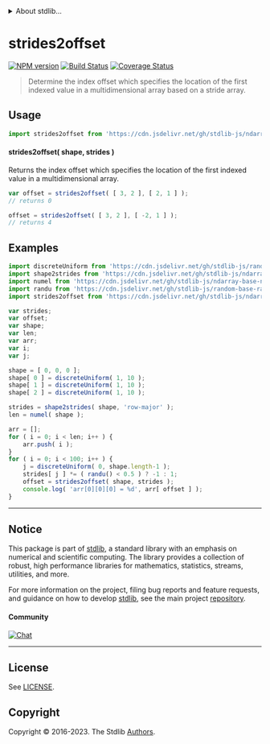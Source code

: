 <!--

@license Apache-2.0

Copyright (c) 2018 The Stdlib Authors.

Licensed under the Apache License, Version 2.0 (the "License");
you may not use this file except in compliance with the License.
You may obtain a copy of the License at

   http://www.apache.org/licenses/LICENSE-2.0

Unless required by applicable law or agreed to in writing, software
distributed under the License is distributed on an "AS IS" BASIS,
WITHOUT WARRANTIES OR CONDITIONS OF ANY KIND, either express or implied.
See the License for the specific language governing permissions and
limitations under the License.

-->


<details>
  <summary>
    About stdlib...
  </summary>
  <p>We believe in a future in which the web is a preferred environment for numerical computation. To help realize this future, we've built stdlib. stdlib is a standard library, with an emphasis on numerical and scientific computation, written in JavaScript (and C) for execution in browsers and in Node.js.</p>
  <p>The library is fully decomposable, being architected in such a way that you can swap out and mix and match APIs and functionality to cater to your exact preferences and use cases.</p>
  <p>When you use stdlib, you can be absolutely certain that you are using the most thorough, rigorous, well-written, studied, documented, tested, measured, and high-quality code out there.</p>
  <p>To join us in bringing numerical computing to the web, get started by checking us out on <a href="https://github.com/stdlib-js/stdlib">GitHub</a>, and please consider <a href="https://opencollective.com/stdlib">financially supporting stdlib</a>. We greatly appreciate your continued support!</p>
</details>

# strides2offset

[![NPM version][npm-image]][npm-url] [![Build Status][test-image]][test-url] [![Coverage Status][coverage-image]][coverage-url] <!-- [![dependencies][dependencies-image]][dependencies-url] -->

> Determine the index offset which specifies the location of the first indexed value in a multidimensional array based on a stride array.

<!-- Section to include introductory text. Make sure to keep an empty line after the intro `section` element and another before the `/section` close. -->

<section class="intro">

</section>

<!-- /.intro -->

<!-- Package usage documentation. -->



<section class="usage">

## Usage

```javascript
import strides2offset from 'https://cdn.jsdelivr.net/gh/stdlib-js/ndarray-base-strides2offset@deno/mod.js';
```

#### strides2offset( shape, strides )

Returns the index offset which specifies the location of the first indexed value in a multidimensional array.

```javascript
var offset = strides2offset( [ 3, 2 ], [ 2, 1 ] );
// returns 0

offset = strides2offset( [ 3, 2 ], [ -2, 1 ] );
// returns 4
```

</section>

<!-- /.usage -->

<!-- Package usage notes. Make sure to keep an empty line after the `section` element and another before the `/section` close. -->

<section class="notes">

</section>

<!-- /.notes -->

<!-- Package usage examples. -->

<section class="examples">

## Examples

<!-- eslint no-undef: "error" -->

```javascript
import discreteUniform from 'https://cdn.jsdelivr.net/gh/stdlib-js/random-base-discrete-uniform@deno/mod.js';
import shape2strides from 'https://cdn.jsdelivr.net/gh/stdlib-js/ndarray-base-shape2strides@deno/mod.js';
import numel from 'https://cdn.jsdelivr.net/gh/stdlib-js/ndarray-base-numel@deno/mod.js';
import randu from 'https://cdn.jsdelivr.net/gh/stdlib-js/random-base-randu@deno/mod.js';
import strides2offset from 'https://cdn.jsdelivr.net/gh/stdlib-js/ndarray-base-strides2offset@deno/mod.js';

var strides;
var offset;
var shape;
var len;
var arr;
var i;
var j;

shape = [ 0, 0, 0 ];
shape[ 0 ] = discreteUniform( 1, 10 );
shape[ 1 ] = discreteUniform( 1, 10 );
shape[ 2 ] = discreteUniform( 1, 10 );

strides = shape2strides( shape, 'row-major' );
len = numel( shape );

arr = [];
for ( i = 0; i < len; i++ ) {
    arr.push( i );
}
for ( i = 0; i < 100; i++ ) {
    j = discreteUniform( 0, shape.length-1 );
    strides[ j ] *= ( randu() < 0.5 ) ? -1 : 1;
    offset = strides2offset( shape, strides );
    console.log( 'arr[0][0][0] = %d', arr[ offset ] );
}
```

</section>

<!-- /.examples -->

<!-- Section to include cited references. If references are included, add a horizontal rule *before* the section. Make sure to keep an empty line after the `section` element and another before the `/section` close. -->

<section class="references">

</section>

<!-- /.references -->

<!-- Section for related `stdlib` packages. Do not manually edit this section, as it is automatically populated. -->

<section class="related">

</section>

<!-- /.related -->

<!-- Section for all links. Make sure to keep an empty line after the `section` element and another before the `/section` close. -->


<section class="main-repo" >

* * *

## Notice

This package is part of [stdlib][stdlib], a standard library with an emphasis on numerical and scientific computing. The library provides a collection of robust, high performance libraries for mathematics, statistics, streams, utilities, and more.

For more information on the project, filing bug reports and feature requests, and guidance on how to develop [stdlib][stdlib], see the main project [repository][stdlib].

#### Community

[![Chat][chat-image]][chat-url]

---

## License

See [LICENSE][stdlib-license].


## Copyright

Copyright &copy; 2016-2023. The Stdlib [Authors][stdlib-authors].

</section>

<!-- /.stdlib -->

<!-- Section for all links. Make sure to keep an empty line after the `section` element and another before the `/section` close. -->

<section class="links">

[npm-image]: http://img.shields.io/npm/v/@stdlib/ndarray-base-strides2offset.svg
[npm-url]: https://npmjs.org/package/@stdlib/ndarray-base-strides2offset

[test-image]: https://github.com/stdlib-js/ndarray-base-strides2offset/actions/workflows/test.yml/badge.svg?branch=v0.1.1
[test-url]: https://github.com/stdlib-js/ndarray-base-strides2offset/actions/workflows/test.yml?query=branch:v0.1.1

[coverage-image]: https://img.shields.io/codecov/c/github/stdlib-js/ndarray-base-strides2offset/main.svg
[coverage-url]: https://codecov.io/github/stdlib-js/ndarray-base-strides2offset?branch=main

<!--

[dependencies-image]: https://img.shields.io/david/stdlib-js/ndarray-base-strides2offset.svg
[dependencies-url]: https://david-dm.org/stdlib-js/ndarray-base-strides2offset/main

-->

[chat-image]: https://img.shields.io/gitter/room/stdlib-js/stdlib.svg
[chat-url]: https://app.gitter.im/#/room/#stdlib-js_stdlib:gitter.im

[stdlib]: https://github.com/stdlib-js/stdlib

[stdlib-authors]: https://github.com/stdlib-js/stdlib/graphs/contributors

[umd]: https://github.com/umdjs/umd
[es-module]: https://developer.mozilla.org/en-US/docs/Web/JavaScript/Guide/Modules

[deno-url]: https://github.com/stdlib-js/ndarray-base-strides2offset/tree/deno
[umd-url]: https://github.com/stdlib-js/ndarray-base-strides2offset/tree/umd
[esm-url]: https://github.com/stdlib-js/ndarray-base-strides2offset/tree/esm
[branches-url]: https://github.com/stdlib-js/ndarray-base-strides2offset/blob/main/branches.md

[stdlib-license]: https://raw.githubusercontent.com/stdlib-js/ndarray-base-strides2offset/main/LICENSE

</section>

<!-- /.links -->
